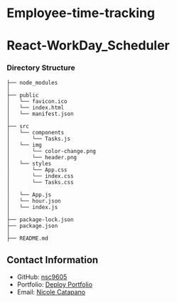 # Employee-time-tracking

# React-WorkDay_Scheduler



### Directory Structure

```
├── node_modules
│
├── public
│   └── favicon.ico
│   └── index.html
│   └── manifest.json
│
├── src
│   └── components
│       └── Tasks.js
│   └── img
│       └── color-change.png
│       └── header.png
│   └── styles
│       └── App.css
│       └── index.css
│       └── Tasks.css
│
│   └── App.js
│   └── hour.json
│   └── index.js
│
├── package-lock.json
├── package.json  
│
├── README.md
```



## Contact Information

- GitHub: [nsc9605](https://github.com/nsc9605)
- Portfolio: [Deploy Portfolio](https://nsc9605.github.io/Responsive-Portfolio/)
- Email: [Nicole Catapano](mailto:nsc9605@gmail.com)
